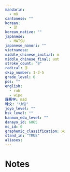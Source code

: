 ```yaml
---
mandarin:
  - mǒ
cantonese: ""
korean:
  - 말
korean_native: ""
japanese:
  - MATSU
japanese_nanori: ""
vietnamese:
middle_chinese_initial: m
middle_chinese_final: uɑt
stroke_count: "8"
radical: 手
skip_number: 1-3-5
grade_level: 6
pos: ""
english:
  - rub
  - wipe
羅馬字: mad
韓文: "\b맏"
joyo_level: ""
hsk_level: ""
hanmun_edu_level: ""
danayo_id: 6065
mc_id: 0
graphemic_classification: 末
stand_in: "TRUE"
aliases:
---
```


# Notes
